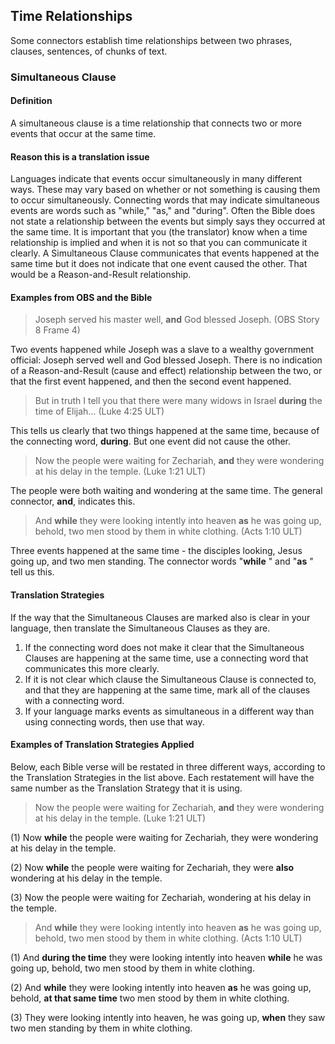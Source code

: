 ## Time Relationships

Some connectors establish time relationships between two phrases, clauses, sentences, of chunks of text.

### Simultaneous Clause

#### Definition

A simultaneous clause is a time relationship that connects two or more events that occur at the same time.

#### Reason this is a translation issue

Languages indicate that events occur simultaneously in many different ways. These may vary based on whether or not something is causing them to occur simultaneously. Connecting words that may indicate simultaneous events are words such as "while," "as," and "during". Often the Bible does not state a relationship between the events but simply says they occurred at the same time. It is important that you (the translator) know when a time relationship is implied and when it is not so that you can communicate it clearly. A Simultaneous Clause communicates that events happened at the same time but it does not indicate that one event caused the other. That would be a Reason-and-Result relationship.

#### Examples from OBS and the Bible

> Joseph served his master well, **and** God blessed Joseph. (OBS Story 8 Frame 4)

Two events happened while Joseph was a slave to a wealthy government official: Joseph served well and God blessed Joseph. There is no indication of a Reason-and-Result (cause and effect) relationship between the two, or that the first event happened, and then the second event happened.

> But in truth I tell you that there were many widows in Israel **during** the time of Elijah… (Luke 4:25 ULT)

This tells us clearly that two things happened at the same time, because of the connecting word, **during**. But one event did not cause the other.  

> Now the people were waiting for Zechariah, **and** they were wondering at his delay in the temple. (Luke 1:21 ULT) 

The people were both waiting and wondering at the same time. The general connector, **and**, indicates this.

> And **while** they were looking intently into heaven **as** he was going up, behold, two men stood by them in white clothing. (Acts 1:10 ULT)

Three events happened at the same time - the disciples looking, Jesus going up, and two men standing. The connector words "**while** " and "**as** " tell us this.

#### Translation Strategies

If the way that the Simultaneous Clauses are marked also is clear in your language, then translate the Simultaneous Clauses as they are.

1. If the connecting word does not make it clear that the Simultaneous Clauses are happening at the same time, use a connecting word that communicates this more clearly.
1. If it is not clear which clause the Simultaneous Clause is connected to, and that they are happening at the same time, mark all of the clauses with a connecting word.
1. If your language marks events as simultaneous in a different way than using connecting words, then use that way.

#### Examples of Translation Strategies Applied

Below, each Bible verse will be restated in three different ways, according to the Translation Strategies in the list above. Each restatement will have the same number as the Translation Strategy that it is using.

> Now the people were waiting for Zechariah, **and** they were wondering at his delay in the temple. (Luke 1:21 ULT) 

(1) Now **while** the people were waiting for Zechariah, they were wondering at his delay in the temple.

(2) Now **while** the people were waiting for Zechariah, they were **also** wondering at his delay in the temple.

(3) Now the people were waiting for Zechariah, wondering at his delay in the temple.

> And **while** they were looking intently into heaven **as** he was going up, behold, two men stood by them in white clothing. (Acts 1:10 ULT)

(1) And **during the time** they were looking intently into heaven **while** he was going up, behold, two men stood by them in white clothing. 

(2) And **while** they were looking intently into heaven **as** he was going up, behold, **at that same time** two men stood by them in white clothing. 

(3) They were looking intently into heaven, he was going up, **when** they saw two men standing by them in white clothing.
